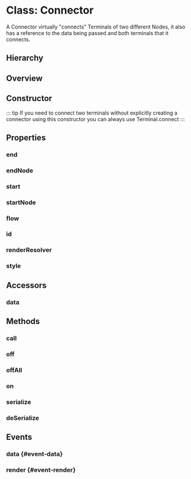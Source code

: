 # Class: Connector

A Connector virtually "connects" <Ref to="./terminal">Terminals</Ref> of two different <Ref to="./node">Nodes</Ref>, it also has a reference to the data being passed and both terminals that it connects.

## Hierarchy

<Hierarchy
  :extend="{name: 'Hooks', link: './hooks'}"
  :implement="[
    {name: 'Serializable', link: '../interfaces/serializable.html'},
    {name: 'Renderable', link: '../interfaces/renderable.html'}
  ]"
/>

## Overview

<Overview :data="data" />

## Constructor

::: tip
If you need to connect two terminals without explicitly creating a connector using this constructor you can always use <Ref to="./terminal#connect">Terminal.connect</Ref>
:::

<Method type="constructor">
  <template v-slot:signature>
    new Connector(<strong>flow: </strong><em><Ref to="./flow">Flow</Ref></em>,
    <strong>start: </strong><em><Ref to="./terminal">Terminal</Ref></em>,
    <strong>end: </strong><em><Ref to="./terminal">Terminal</Ref></em>,
    <strong>options?: </strong><em><Ref to="../interfaces/connector-options">ConnectorOptions</Ref></em>):
    <em><Ref to="#class-connector">Connector</Ref></em>
  </template>
  <template v-slot:params>
    <Param name="flow"><em><Ref to="./flow">Flow</Ref></em></Param>
    <Param name="start">
      <em><Ref to="./terminal">Terminal</Ref></em><br/>
      The output terminal of a <Ref to="./node">Node</Ref>
    </Param>
    <Param name="end">
      <em><Ref to="./terminal">Terminal</Ref></em><br/>
      The input terminal of a <Ref to="./node">Node</Ref>
    </Param>
    <Param name="options?">
      <em><Ref to="../interfaces/connector-options">ConnectorOptions</Ref></em>
      <template v-slot:default-value>
        <Ref to="../interfaces/default-connector-options">DefaultConnectorOptions</Ref>
      </template>
    </Param>
  </template>
</Method>

## Properties

### end

<Property type="property" name="end">
  <template v-slot:type>
    <em><Ref to="./terminal">Terminal</Ref></em>
  </template>
  <template v-slot:desc>
    Reference to the end (input) terminal of the <Ref to="#endnode">endNode</Ref>
    <img alt="The end terminal" class="zoomable" src="/images/end-terminal.png" />
  </template>
</Property>

### endNode

<Property type="property" name="endNode">
  <template v-slot:type>
    <em><Ref to="./node">Node</Ref></em>
  </template>
  <template v-slot:desc>
    Reference to the end (input) <Ref to="./node">Node</Ref>
    <img alt="The end node" class="zoomable" src="/images/end-node.png" />
  </template>
</Property>

### start

<Property type="property" name="start">
  <template v-slot:type>
    <em><Ref to="./terminal">Terminal</Ref></em>
  </template>
  <template v-slot:desc>
    Reference to the start (output) terminal of the <Ref to="#endnode">startNode</Ref>
    <img alt="The start terminal" class="zoomable" src="/images/start-terminal.png" />
  </template>
</Property>

### startNode

<Property type="property" name="startNode">
  <template v-slot:type>
    <em><Ref to="./node">Node</Ref></em>
  </template>
  <template v-slot:desc>
    Reference to the start (output) <Ref to="./node">Node</Ref>
    <img alt="The start node" class="zoomable" src="/images/start-node.png" />
  </template>
</Property>

### flow

<Property type="property" name="flow">
  <template v-slot:type>
    <em><Ref to="./flow">Flow</Ref></em>
  </template>
  <template v-slot:desc>
    Reference to the <Ref to="./flow">Flow</Ref> in which this connector exists.
  </template>
</Property>

### id

<Property type="property" name="id">
  <template v-slot:type>
    <em>string</em>
  </template>
  <template v-slot:desc>
    A unique identifier
  </template>
</Property>

### renderResolver

<Property type="property" name="renderResolver">
  <template v-slot:type>
    <em><Ref to="../interfaces/render-resolver">RenderResolver</Ref>&lt;<Ref to="#class-connector">Connector</Ref>, <Ref to="../interfaces/connector-render-params">ConnectorRenderParams</Ref>&gt;</em>
  </template>
  <template v-slot:default>
    <strong><Function class="mr-0p5" /></strong><em>() => null</em>
  </template>
  <template v-slot:desc>
    A <Ref to="../interfaces/render-resolver">RenderResolver</Ref> scoped to a single <Ref to="#class-connector">Connector</Ref> instance.
    <br/><br/>
    Any custom render function specified using this resolver will only affect this instance of Connector.
  </template>
</Property>

### style

<Property type="property" name="style">
  <template v-slot:type>
    <em><Ref to="../interfaces/connector-style">ConnectorStyle</Ref></em>
  </template>
  <template v-slot:default>
    <Ref to="../interfaces/default-connector-style">DefaultConnectorStyle</Ref>
  </template>
</Property>


## Accessors

### data
<Property type="accessor" name="data">
  <template v-slot:type>
    <em>any</em>
  </template>
  <template v-slot:desc>
    The reference to data set by start (input) terminal.
  </template>
</Property>


## Methods

### call

<Method type="method-inherited">
  <template v-slot:signature>
    call(<strong>eventKey: </strong><em>string</em>, <strong>...args: </strong><em>any</em>):
    <em>void</em>
  </template>
  <template v-slot:inherit>
    <Icon type="inherited" />from <Ref to="./hooks">Hooks</Ref>.<Ref to="./hooks#call">call</Ref>
  </template>
</Method>

### off

<Method type="method-inherited">
  <template v-slot:signature>
    off(<strong>eventKey: </strong><em>string</em>, <strong>id: </strong><em>number</em>):
    <em>void</em>
  </template>
  <template v-slot:inherit>
    <Icon type="inherited" />from <Ref to="./hooks">Hooks</Ref>.<Ref to="./hooks#off">off</Ref>
  </template>
</Method>

### offAll

<Method type="method-inherited">
  <template v-slot:signature>
    offAll():
    <em>void</em>
  </template>
  <template v-slot:inherit>
    <Icon type="inherited" />from <Ref to="./hooks">Hooks</Ref>.<Ref to="./hooks#offall">offAll</Ref>
  </template>
</Method>

### on

<Method type="method-inherited">
  <template v-slot:signature>
    on(<strong>eventKey: </strong><em>string</em>, <strong>callback: </strong><em>(...args: any) => void</em>):
    <em>number</em>
  </template>
  <template v-slot:inherit>
    <Icon type="inherited" />from <Ref to="./hooks">Hooks</Ref>.<Ref to="./hooks#on">on</Ref>
  </template>
  <template v-slot:desc>
    <br/>
    See <Ref to="#events">Events</Ref>.
  </template>
</Method>

### serialize

<Method type="method-implementation">
  <template v-slot:signature>
    serialize():
    <em><Ref to="../interfaces/serialized-connector">SerializedConnector</Ref></em>
  </template>
  <template v-slot:inherit>
    <Icon valign="bottom" type="implementation" /> of <Ref to="../interfaces/serializable">Serializable</Ref>.<Ref to="../interfaces/serializable#serialize">serialize</Ref>
  </template>
  <template v-slot:return><em><Ref to="../interfaces/serialized-connector">SerializedConnector</Ref></em></template>
</Method>

### deSerialize

<Method type="method-static">
  <template v-slot:signature>
    deSerialize(<strong>flow: </strong><em><Ref to="./flow">Flow</Ref></em>,
    <strong>start: </strong><em><Ref to="./terminal">Terminal</Ref></em>,
    <strong>end: </strong><em><Ref to="./terminal">Terminal</Ref></em>,
    <strong>data: </strong><em><Ref to="../interfaces/serialized-connector">SerializedConnector</Ref></em>):
    <em><Ref to="#class-connector">Connector</Ref></em>
  </template>
  <template v-slot:params>
    <Param name="flow"><em><Ref to="./flow">Flow</Ref></em></Param>
    <Param name="start"><em><Ref to="./terminal">Terminal</Ref></em></Param>
    <Param name="end"><em><Ref to="./terminal">Terminal</Ref></em></Param>
    <Param name="data"><em><Ref to="../interfaces/serialized-connector">SerializedConnector</Ref></em></Param>
  </template>
  <template v-slot:return><em><Ref to="#class-connector">Connector</Ref></em></template>
</Method>

## Events

### data <Icon type="event" /> {#event-data}

<Event type="event">
  <template v-slot:desc>
    When the start (input) <Ref to="./terminal">Terminal</Ref> sets/changes data on the connector.
  </template>
</Event>

### render <Icon type="event" /> {#event-render}

<Event type="event">
  <template v-slot:desc>
    When a single render cycle completes for this connector instance.
  </template>
</Event>

<script setup>
import data from '../../../../../reflections/api/classes/connector.json';
import Hierarchy from '../../../../../components/api/Hierarchy.vue';
import Overview from '../../../../../components/api/Overview.vue';
import Method from '../../../../../components/api/Method.vue';
import Property from '../../../../../components/api/Property.vue';
import Ref from '../../../../../components/api/Ref.vue';
import Param from '../../../../../components/api/Param.vue';
import Optional from '../../../../../components/api/Optional.vue';
import Function from '../../../../../components/api/Function.vue';
import Icon from '../../../../../components/api/Icon.vue';
import Event from '../../../../../components/api/Event.vue';
</script>
